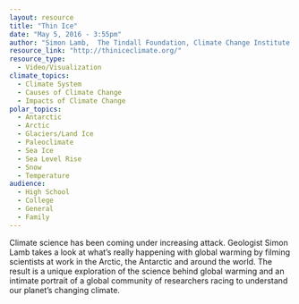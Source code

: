 ```yaml
---
layout: resource
title: "Thin Ice"
date: "May 5, 2016 - 3:55pm"
author: "Simon Lamb,  The Tindall Foundation, Climate Change Institute , Andrill, New Zealand Antarctic Research Institute"
resource_link: "http://thiniceclimate.org/"
resource_type:
  - Video/Visualization
climate_topics:
  - Climate System
  - Causes of Climate Change
  - Impacts of Climate Change
polar_topics:
  - Antarctic
  - Arctic
  - Glaciers/Land Ice
  - Paleoclimate
  - Sea Ice
  - Sea Level Rise
  - Snow
  - Temperature
audience:
  - High School
  - College
  - General
  - Family
---
```


Climate science has been coming under increasing attack. Geologist Simon Lamb takes a look at what’s really happening with global warming by filming scientists at work in the Arctic, the Antarctic and around the world. The result is a unique exploration of the science behind global warming and an intimate portrait of a global community of researchers racing to understand our planet’s changing climate.